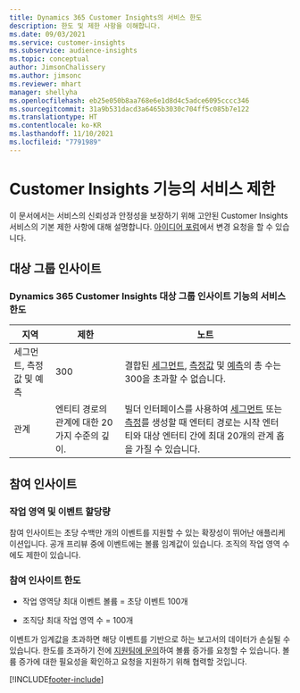 ```yaml
---
title: Dynamics 365 Customer Insights의 서비스 한도
description: 한도 및 제한 사항을 이해합니다.
ms.date: 09/03/2021
ms.service: customer-insights
ms.subservice: audience-insights
ms.topic: conceptual
author: JimsonChalissery
ms.author: jimsonc
ms.reviewer: mhart
manager: shellyha
ms.openlocfilehash: eb25e050b8aa768e6e1d8d4c5adce6095cccc346
ms.sourcegitcommit: 31a9b531dacd3a6465b3030c704ff5c085b7e122
ms.translationtype: HT
ms.contentlocale: ko-KR
ms.lasthandoff: 11/10/2021
ms.locfileid: "7791989"
---
```

# <a name="service-limits-in-customer-insights-capabilities"></a>Customer Insights 기능의 서비스 제한

이 문서에서는 서비스의 신뢰성과 안정성을 보장하기 위해 고안된 Customer Insights 서비스의 기본 제한 사항에 대해 설명합니다. [아이디어 포럼](https://go.microsoft.com/fwlink/?linkid=2074172)에서 변경 요청을 할 수 있습니다. 

## <a name="audience-insights"></a>대상 그룹 인사이트

### <a name="service-limits-in-dynamics-365-customer-insights-audience-insights-capability"></a>Dynamics 365 Customer Insights 대상 그룹 인사이트 기능의 서비스 한도

| 지역  | 제한  | 노트 |
|-------------|---------------------------------------------------------------------|---------------------------------------------------------------------|
| 세그먼트, 측정값 및 예측 | 300  | 결합된 [세그먼트](audience-insights/segments.md), [측정값](audience-insights/measures.md) 및 [예측](audience-insights/predictions.md)의 총 수는 300을 초과할 수 없습니다.  |
| 관계 | 엔티티 경로의 관계에 대한 20가지 수준의 깊이. | 빌더 인터페이스를 사용하여 [세그먼트](audience-insights/segments.md) 또는 [측정](audience-insights/measures.md)를 생성할 때 엔터티 경로는 시작 엔터티와 대상 엔터티 간에 최대 20개의 관계 홉을 가질 수 있습니다.  |


## <a name="engagement-insights"></a>참여 인사이트

### <a name="workspace-and-event-quotas"></a>작업 영역 및 이벤트 할당량

참여 인사이트는 초당 수백만 개의 이벤트를 지원할 수 있는 확장성이 뛰어난 애플리케이션입니다. 공개 프리뷰 중에 이벤트에는 볼륨 임계값이 있습니다. 조직의 작업 영역 수에도 제한이 있습니다.

### <a name="engagement-insights-limits"></a>참여 인사이트 한도

- 작업 영역당 최대 이벤트 볼륨 = 초당 이벤트 100개

- 조직당 최대 작업 영역 수 = 100개

이벤트가 임계값을 초과하면 해당 이벤트를 기반으로 하는 보고서의 데이터가 손실될 수 있습니다. 한도를 초과하기 전에 [지원팀에 문의](https://go.microsoft.com/fwlink/?linkid=2145734)하여 볼륨 증가를 요청할 수 있습니다. 볼륨 증가에 대한 필요성을 확인하고 요청을 지원하기 위해 협력할 것입니다.


[!INCLUDE[footer-include](includes/footer-banner.md)]
